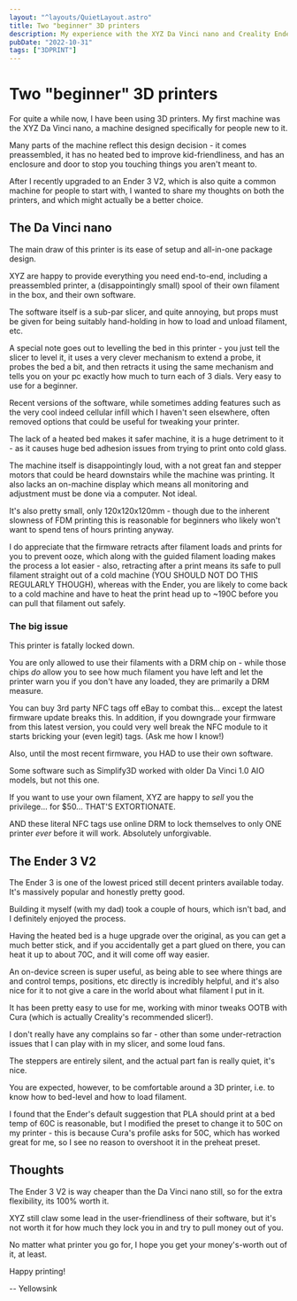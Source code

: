 ```yaml
---
layout: "^layouts/QuietLayout.astro"
title: Two "beginner" 3D printers
description: My experience with the XYZ Da Vinci nano and Creality Ender 3 V2
pubDate: "2022-10-31"
tags: ["3DPRINT"]
---
```


# Two "beginner" 3D printers

For quite a while now, I have been using 3D printers. My first machine was the XYZ Da Vinci nano, a machine designed specifically for people new to it.

Many parts of the machine reflect this design decision - it comes preassembled, it has no heated bed to improve kid-friendliness, and has an enclosure and door to stop you touching things you aren't meant to.

After I recently upgraded to an Ender 3 V2, which is also quite a common machine for people to start with, I wanted to share my thoughts on both the printers, and which might actually be a better choice.

## The Da Vinci nano

The main draw of this printer is its ease of setup and all-in-one package design.

XYZ are happy to provide everything you need end-to-end, including a preassembled printer, a (disappointingly small) spool of their own filament in the box, and their own software.

The software itself is a sub-par slicer, and quite annoying, but props must be given for being suitably hand-holding in how to load and unload filament, etc.

A special note goes out to levelling the bed in this printer - you just tell the slicer to level it, it uses a very clever mechanism to extend a probe, it probes the bed a bit, and then retracts it using the same mechanism and tells you on your pc exactly how much to turn each of 3 dials. Very easy to use for a beginner.

Recent versions of the software, while sometimes adding features such as the very cool indeed cellular infill which I haven't seen elsewhere, often removed options that could be useful for tweaking your printer.

The lack of a heated bed makes it safer machine, it is a huge detriment to it - as it causes huge bed adhesion issues from trying to print onto cold glass.

The machine itself is disappointingly loud, with a not great fan and stepper motors that could be heard downstairs while the machine was printing. It also lacks an on-machine display which means all monitoring and adjustment must be done via a computer. Not ideal.

It's also pretty small, only 120x120x120mm - though due to the inherent slowness of FDM printing this is reasonable for beginners who likely won't want to spend tens of hours printing anyway.

I do appreciate that the firmware retracts after filament loads and prints for you to prevent ooze, which along with the guided filament loading makes the process a lot easier - also, retracting after a print means its safe to pull filament straight out of a cold machine (YOU SHOULD NOT DO THIS REGULARLY THOUGH), whereas with the Ender, you are likely to come back to a cold machine and have to heat the print head up to ~190C before you can pull that filament out safely.

### The big issue

This printer is fatally locked down.

You are only allowed to use their filaments with a DRM chip on - while those chips *do* allow you to see how much filament you have left and let the printer warn you if you don't have any loaded, they are primarily a DRM measure.

You can buy 3rd party NFC tags off eBay to combat this... except the latest firmware update breaks this. In addition, if you downgrade your firmware from this latest version, you could very well break the NFC module to it starts bricking your (even legit) tags. (Ask me how I know!)

Also, until the most recent firmware, you HAD to use their own software.

Some software such as Simplify3D worked with older Da Vinci 1.0 AIO models, but not this one.

If you want to use your own filament, XYZ are happy to *sell* you the privilege... for $50... THAT'S EXTORTIONATE.

AND these literal NFC tags use online DRM to lock themselves to only ONE printer *ever* before it will work. Absolutely unforgivable.

## The Ender 3 V2

The Ender 3 is one of the lowest priced still decent printers available today. It's massively popular and honestly pretty good.

Building it myself (with my dad) took a couple of hours, which isn't bad, and I definitely enjoyed the process.

Having the heated bed is a huge upgrade over the original, as you can get a much better stick, and if you accidentally get a part glued on there, you can heat it up to about 70C, and it will come off way easier.

An on-device screen is super useful, as being able to see where things are and control temps, positions, etc directly is incredibly helpful, and it's also nice for it to not give a care in the world about what filament I put in it.

It has been pretty easy to use for me, working with minor tweaks OOTB with Cura (which is actually Creality's recommended slicer!).

I don't really have any complains so far - other than some under-retraction issues that I can play with in my slicer, and some loud fans.

The steppers are entirely silent, and the actual part fan is really quiet, it's nice.

You are expected, however, to be comfortable around a 3D printer, i.e. to know how to bed-level and how to load filament.

I found that the Ender's default suggestion that PLA should print at a bed temp of 60C is reasonable, but I modified the preset to change it to 50C on my printer - this is because Cura's profile asks for 50C, which has worked great for me, so I see no reason to overshoot it in the preheat preset.

## Thoughts

The Ender 3 V2 is way cheaper than the Da Vinci nano still, so for the extra flexibility, its 100% worth it.

XYZ still claw some lead in the user-friendliness of their software, but it's not worth it for how much they lock you in and try to pull money out of you.

No matter what printer you go for, I hope you get your money's-worth out of it, at least.

Happy printing!

-- Yellowsink
